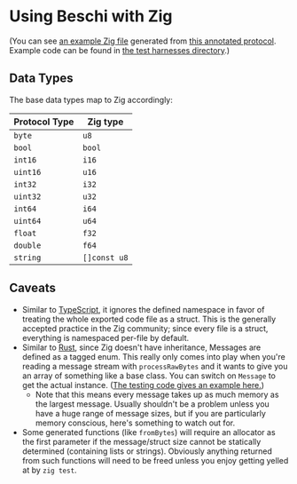 # Using Beschi with Zig

(You can see [an example Zig file](../generated_examples/zig_example.zig) generated from [this annotated protocol](../../test/_protocols/annotated.toml). Example code can be found in [the test harnesses directory](../../test/_harnesses/zig/).) 


## Data Types

The base data types map to Zig accordingly: 

| Protocol Type | Zig type |
|---------------|---------------|
| `byte`        | `u8`          |
| `bool`        | `bool`        |
| `int16`       | `i16`         |
| `uint16`      | `u16`         |
| `int32`       | `i32`         |
| `uint32`      | `u32`         |
| `int64`       | `i64`         |
| `uint64`      | `u64`         |
| `float`       | `f32`         |
| `double`      | `f64`         |
| `string`      | `[]const u8`  |


## Caveats

* Similar to [TypeScript](./typescript.md#caveats), it ignores the defined namespace in favor of treating the whole exported code file as a struct. This is the generally accepted practice in the Zig community; since every file is a struct, everything is namespaced per-file by default. 
* Similar to [Rust](./rust.md#caveats), since Zig doesn't have inheritance, Messages are defined as a tagged enum. This really only comes into play when you're reading a message stream with `processRawBytes` and it wants to give you an array of something like a base class. You can switch on `Message` to get the actual instance. ([The testing code gives an example here.](../../test/_harnesses/zig/src/multiple.zig))
    * Note that this means every message takes up as much memory as the largest message. Usually shouldn't be a problem unless you have a huge range of message sizes, but if you are particularly memory conscious, here's something to watch out for. 
* Some generated functions (like `fromBytes`) will require an allocator as the first parameter if the message/struct size cannot be statically determined (containing lists or strings). Obviously anything returned from such functions will need to be freed unless you enjoy getting yelled at by `zig test`. 

